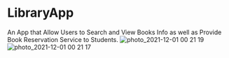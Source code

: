 # LibraryApp
An App that Allow Users to Search and View Books Info as well as Provide Book Reservation Service to Students.
![photo_2021-12-01 00 21 19](https://user-images.githubusercontent.com/46517400/144088290-a6dec8a3-9b73-4e3f-b0ef-66d7b69fe4aa.jpeg)
![photo_2021-12-01 00 21 17](https://user-images.githubusercontent.com/46517400/144088455-4cbff2eb-3d92-4df2-9735-f3574149031b.jpeg)

